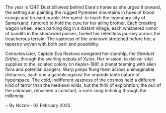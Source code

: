 
The year is 1347.  Dust billowed behind Elara's horse as she urged it onward, the setting sun painting the rugged Pyrenees mountains in hues of blood orange and bruised purple.  Her quest: to reach the legendary city of Samarkand, rumored to hold the cure for her ailing brother.  Each creaking wagon wheel, each barking dog in a distant village, each whispered rumor of bandits in the shadowed passes, fueled her relentless journey across the treacherous terrain.  The vastness of the unknown stretched before her, a tapestry woven with both peril and possibility.

Centuries later, Captain Eva Rostova navigated her starship, the *Stardust Drifter*, through the swirling nebula of Xylos.  Her mission: to deliver vital supplies to the isolated colony on Kepler-186f, a planet teeming with alien flora and potential dangers.  Warp jumps flung them across unimaginable distances, each one a gamble against the unpredictable nature of hyperspace.  The cold, indifferent vastness of the cosmos held a different kind of terror than the medieval wilds, but the thrill of exploration, the pull of the unknown, remained a constant, a siren song echoing through the millennia.

~ By Hozmi - 02 February 2025
